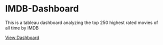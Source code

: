 # IMDB-Dashboard
This is a tableau dashboard analyzing the top 250 highest rated movies of all time by IMDB

[View Dashboard](https://public.tableau.com/views/IMDB_16954076710510/IMDBTOP250?:language=en-US&:display_count=n&:origin=viz_share_link)


